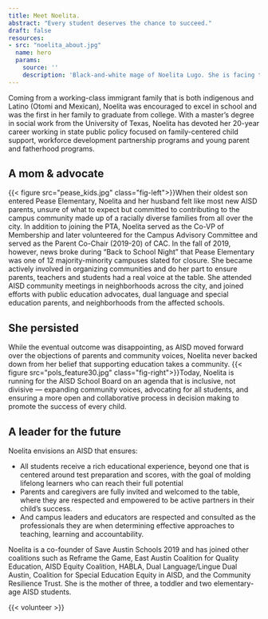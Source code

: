 ```yaml
---
title: Meet Noelita.
abstract: "Every student deserves the chance to succeed."
draft: false
resources:
- src: "noelita_about.jpg"
  name: hero
  params:
    source: ''
    description: 'Black-and-white mage of Noelita Lugo. She is facing the viewer while leaning against a wall.'
---
```


Coming from a working-class immigrant family that is both indigenous and Latino (Otomi and Mexican), Noelita was encouraged to excel in school and was the first in her family to graduate from college. With a master’s degree in social work from the University of Texas, Noelita has devoted her 20-year career working in state public policy focused on family-centered child support, workforce development partnership programs and young parent and fatherhood programs.



## A mom & advocate

{{< figure src="pease_kids.jpg" class="fig-left">}}When their oldest son entered Pease Elementary, Noelita and her husband felt like most new AISD parents, unsure of what to expect but committed to contributing to the campus community made up of a racially diverse families from all over the city. In addition to joining the PTA, Noelita served as the Co-VP of Membership and later volunteered for the Campus Advisory Committee and served as the Parent Co-Chair (2019-20) of CAC. In the fall of 2019, however, news broke during “Back to School Night” that Pease Elementary was one of 12 majority-minority campuses slated for closure. She became actively involved in organizing communities and do her part to ensure parents, teachers and students had a real voice at the table. She attended AISD community meetings in neighborhoods across the city, and joined efforts with public education advocates, dual language and special education parents, and neighborhoods from the affected schools.

## She persisted

While the eventual outcome was disappointing, as AISD moved forward over the objections of parents and community voices, Noelita never backed down from her belief that supporting education takes a community. {{< figure src="pols_feature30.jpg" class="fig-right">}}Today, Noelita is running for the AISD School Board on an agenda that is inclusive, not divisive — expanding community voices, advocating for all students, and ensuring a more open and collaborative process in decision making to promote the success of every child.

## A leader for the future

Noelita envisions an AISD that ensures:
* All students receive a rich educational experience, beyond one that is centered around test preparation and scores, with the goal of molding lifelong learners who can reach their full potential
* Parents and caregivers are fully invited and welcomed to the table, where they are respected and empowered to be active partners in their child’s success.
* And campus leaders and educators are respected and consulted as the professionals they are when determining effective approaches to teaching, learning and accountability.

Noelita is a co-founder of Save Austin Schools 2019 and has joined other coalitions such as Reframe the Game, East Austin Coalition for Quality Education, AISD Equity Coalition, HABLA, Dual Language/Lingue Dual Austin, Coalition for Special Education Equity in AISD, and the Community Resilience Trust. She is the mother of three, a toddler and two elementary-age AISD students.

{{< volunteer >}}
